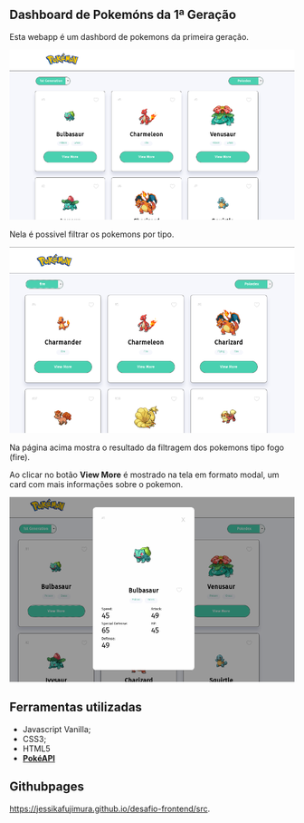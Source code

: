 ## Dashboard de Pokemóns da 1ª Geração

Esta webapp é um dashbord de pokemons da primeira geração.

![Página inicial](src/img/page1.png)

Nela é possivel filtrar os pokemons por tipo.

![Página filtro](src/img/page3.png)

Na página acima mostra o resultado da filtragem dos pokemons tipo fogo (fire).

Ao clicar no botão **View More** é mostrado na tela em formato modal, um card com mais informações sobre o pokemon.

![Página modal](src/img/page2.png)


## Ferramentas utilizadas

- Javascript Vanilla;
- CSS3;
- HTML5
- **[PokéAPI](https://pokeapi.co/)** 

## Githubpages

https://jessikafujimura.github.io/desafio-frontend/src. 
